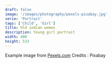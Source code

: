 ```yaml
---
draft: false
image: '/images/photography/pexels-pixabay.jpg'
serie: 'Portrait'
tags: ['Child', 'Girl']
title: Old indian woman
description: Young girl portrait
width: 400
height: 533
---
```


Example image from [Pexels.com](http://www.pexels.com)
Credits : Pixabay
